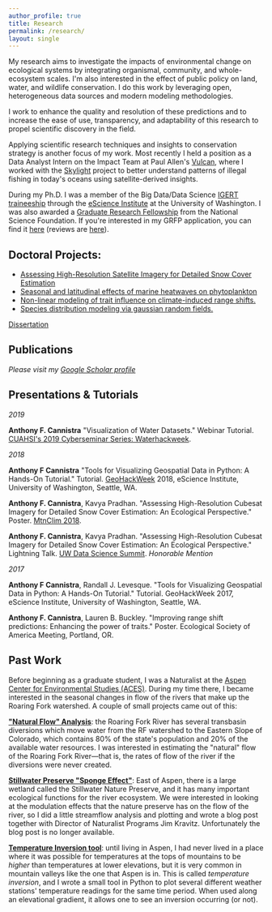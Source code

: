 ```yaml
---
author_profile: true
title: Research
permalink: /research/
layout: single
---
```


My research aims to investigate the impacts of environmental change on ecological systems by integrating organismal, community, and whole-ecosystem scales. I'm also interested in the effect of public policy on land, water, and wildlife conservation. I do this work by leveraging open, heterogeneous data sources and modern modeling methodologies. 

I work to enhance the quality and resolution of these predictions and to increase the ease of use, transparency, and adaptability of this research to propel scientific discovery in the field.

Applying scientific research techniques and insights to conservation strategy is another focus of my work. Most recently I held a position as a Data Analyst Intern on the Impact Team at Paul Allen's [Vulcan](http://www.vulcan.com/), where I worked with the [Skylight](http://www.skylight.global/) project to better understand patterns of illegal fishing in today's oceans using satellite-derived insights.

During my Ph.D. I was a member of the Big Data/Data Science [IGERT traineeship](http://escience.washington.edu/education/phd/igert-in-big-data-and-data-science/) through the [eScience Institute](http://escience.washington.edu) at the University of Washington. I was also awarded a [Graduate Research Fellowship](http://www.nsfgrfp.org) from the National Science Foundation. If you're interested in my GRFP application, you can find it [here](/assets/cannistra-grfp-2017.pdf) (reviews are [here](/assets/cannistra-nsf-grfp-reviews.pdf)).



## Doctoral Projects:
*   [Assessing High-Resolution Satellite Imagery for Detailed Snow Cover Estimation](https://github.com/acannistra/planet-snowcover)
*   [Seasonal and latitudinal effects of marine heatwaves on phytoplankton](https://github.com/HuckleyLab/phyto-mhw)
*   [Non-linear modeling of trait influence on climate-induced range shifts.](https://github.com/HuckleyLab/cc_traits)
*   [Species distribution modeling via gaussian random fields.](https://github.com/acannistra/SDMpriors/)

[Dissertation](https://www.dropbox.com/s/53hkdu843dh2gu2/Cannistra_Dissertation_15June.pdf?dl=1)

## Publications

_Please visit my [Google Scholar profile](https://scholar.google.com/citations?user=Qmp_x2MAAAAJ&hl=en)_

## Presentations & Tutorials

*2019*

**Anthony F. Cannistra** "Visualization of Water Datasets." Webinar Tutorial. [CUAHSI's 2019 Cyberseminar Series: Waterhackweek](https://www.cuahsi.org/education/cyberseminars/visualization-of-water-datasets).

*2018*

**Anthony F Cannistra** "Tools for Visualizing Geospatial Data in Python: A Hands-On Tutorial." Tutorial. [GeoHackWeek](https://geohackweek.github.io) 2018, eScience Institute, University of Washington, Seattle, WA.

**Anthony F. Cannistra**, Kavya Pradhan. "Assessing High-Resolution Cubesat Imagery for Detailed Snow Cover Estimation: An Ecological Perspective." Poster. [MtnClim 2018](http://www.mtnclim.org).

**Anthony F. Cannistra**, Kavya Pradhan. "Assessing High-Resolution Cubesat Imagery for Detailed Snow Cover Estimation: An Ecological Perspective." Lightning Talk. [UW Data Science Summit](https://escience.washington.edu/uw-data-science-summit/). *Honorable Mention*

*2017*

**Anthony F Cannistra**, Randall J. Levesque. "Tools for Visualizing Geospatial Data in Python: A Hands-On Tutorial." Tutorial. GeoHackWeek 2017, eScience Institute, University of Washington, Seattle, WA.

**Anthony F. Cannistra**, Lauren B. Buckley. "Improving range shift predictions: Enhancing the power of traits." Poster. Ecological Society of America Meeting, Portland, OR.

## Past Work

Before beginning as a graduate student, I was a Naturalist at the [Aspen Center for Environmental Studies (ACES)](http://www.aspennature.org). During my time there, I became interested in the seasonal changes in flow of the rivers that make up the Roaring Fork watershed. A couple of small projects came out of this:

**["Natural Flow" Analysis](http://anthonycannistra.com/riverdiversion/)**: the Roaring Fork River has several transbasin diversions which move water from the RF watershed to the Eastern Slope of Colorado, which contains 80% of the state's population and 20% of the available water resources. I was interested in estimating the "natural" flow of the Roaring Fork River––that is, the rates of flow of the river if the diversions were never created.

**[Stillwater Preserve "Sponge Effect"](https://github.com/acannistra/watervolume)**: East of Aspen, there is a large wetland called the Stillwater Nature Preserve, and it has many important ecological functions for the river ecosystem. We were interested in looking at the modulation effects that the nature preserve has on the flow of the river, so I did a little streamflow analysis and plotting and wrote a blog post together with Director of Naturalist Programs Jim Kravitz. Unfortunately the blog post is no longer available. 

**[Temperature Inversion tool](https://github.com/acannistra/valleyinversion)**: until living in Aspen, I had never lived in a place where it was possible for temperatures at the tops of mountains to be *higher* than temperatures at lower elevations, but it is very common in mountain valleys like the one that Aspen is in. This is called *temperature inversion*, and I wrote a small tool in Python to plot several different weather stations' temperature readings for the same time period. When used along an elevational gradient, it allows one to see an inversion occurring (or not).
